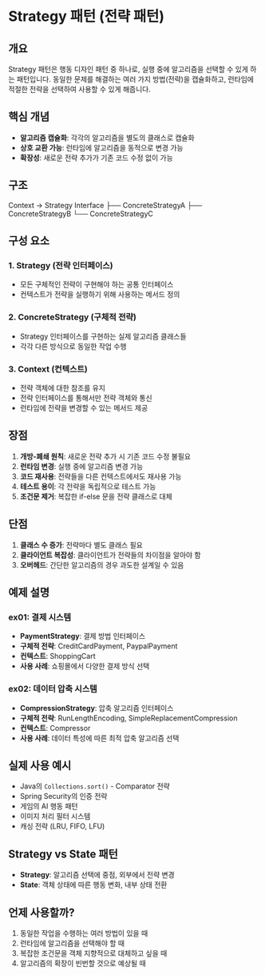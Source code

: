 
# Strategy 패턴 (전략 패턴)

## 개요
Strategy 패턴은 행동 디자인 패턴 중 하나로, 실행 중에 알고리즘을 선택할 수 있게 하는 패턴입니다. 동일한 문제를 해결하는 여러 가지 방법(전략)을 캡슐화하고, 런타임에 적절한 전략을 선택하여 사용할 수 있게 해줍니다.

## 핵심 개념
- **알고리즘 캡슐화**: 각각의 알고리즘을 별도의 클래스로 캡슐화
- **상호 교환 가능**: 런타임에 알고리즘을 동적으로 변경 가능
- **확장성**: 새로운 전략 추가가 기존 코드 수정 없이 가능

## 구조
Context → Strategy Interface 
                             ├── ConcreteStrategyA 
                             ├── ConcreteStrategyB 
                             └── ConcreteStrategyC


## 구성 요소

### 1. Strategy (전략 인터페이스)
- 모든 구체적인 전략이 구현해야 하는 공통 인터페이스
- 컨텍스트가 전략을 실행하기 위해 사용하는 메서드 정의

### 2. ConcreteStrategy (구체적 전략)
- Strategy 인터페이스를 구현하는 실제 알고리즘 클래스들
- 각각 다른 방식으로 동일한 작업 수행

### 3. Context (컨텍스트)
- 전략 객체에 대한 참조를 유지
- 전략 인터페이스를 통해서만 전략 객체와 통신
- 런타임에 전략을 변경할 수 있는 메서드 제공

## 장점
1. **개방-폐쇄 원칙**: 새로운 전략 추가 시 기존 코드 수정 불필요
2. **런타임 변경**: 실행 중에 알고리즘 변경 가능
3. **코드 재사용**: 전략들을 다른 컨텍스트에서도 재사용 가능
4. **테스트 용이**: 각 전략을 독립적으로 테스트 가능
5. **조건문 제거**: 복잡한 if-else 문을 전략 클래스로 대체

## 단점
1. **클래스 수 증가**: 전략마다 별도 클래스 필요
2. **클라이언트 복잡성**: 클라이언트가 전략들의 차이점을 알아야 함
3. **오버헤드**: 간단한 알고리즘의 경우 과도한 설계일 수 있음

## 예제 설명

### ex01: 결제 시스템
- **PaymentStrategy**: 결제 방법 인터페이스
- **구체적 전략**: CreditCardPayment, PaypalPayment
- **컨텍스트**: ShoppingCart
- **사용 사례**: 쇼핑몰에서 다양한 결제 방식 선택

### ex02: 데이터 압축 시스템
- **CompressionStrategy**: 압축 알고리즘 인터페이스
- **구체적 전략**: RunLengthEncoding, SimpleReplacementCompression
- **컨텍스트**: Compressor
- **사용 사례**: 데이터 특성에 따른 최적 압축 알고리즘 선택

## 실제 사용 예시
- Java의 `Collections.sort()` - Comparator 전략
- Spring Security의 인증 전략
- 게임의 AI 행동 패턴
- 이미지 처리 필터 시스템
- 캐싱 전략 (LRU, FIFO, LFU)

## Strategy vs State 패턴
- **Strategy**: 알고리즘 선택에 중점, 외부에서 전략 변경
- **State**: 객체 상태에 따른 행동 변화, 내부 상태 전환

## 언제 사용할까?
1. 동일한 작업을 수행하는 여러 방법이 있을 때
2. 런타임에 알고리즘을 선택해야 할 때
3. 복잡한 조건문을 객체 지향적으로 대체하고 싶을 때
4. 알고리즘의 확장이 빈번할 것으로 예상될 때